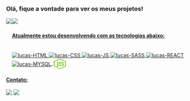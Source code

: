 ### Olá, fique a vontade para ver os meus projetos!

<div>
  <a href="https://github.com/lucasbeat">
  <img align="left"  height="140em" src="https://github-readme-stats.vercel.app/api?username=lucasbeat&show_icons=true&theme=dark&include_all_commits=true&count_private=true"/>
  <img  height="140em" src="https://github-readme-stats.vercel.app/api/top-langs/?username=lucasbeat&layout=compact&langs_count=7&theme=dark"/>
</div>
  
#### Atualmente estou desenvolvendo com as tecnologias abaixo:
<div style="display: inline_block"><br>
                <img align="center" alt="lucas-HTML" height="25" width="70" src="https://img.shields.io/badge/HTML5-E34F26?style=for-the-badge&logo=html5&logoColor=white">
                <img align="center" alt="lucas-CSS" height="25" width="70" src="https://img.shields.io/badge/CSS3-1572B6?style=for-the-badge&logo=css3&logoColor=white">
                <img align="center" alt="lucas-JS" height="25" width="70" src="https://img.shields.io/badge/JavaScript-F7DF1E?style=for-the-badge&logo=javascript&logoColor=black">
                <img align="center" alt="lucas-SASS" height="25" width="70" src="https://img.shields.io/badge/Sass-CC6699?style=for-the-badge&logo=sass&logoColor=white">
                <img align="center" alt="lucas-REACT" height="25" width="70" src="https://img.shields.io/badge/React-20232A?style=for-the-badge&logo=react&logoColor=61DAFB">
                <img align="center" alt="lucas-MYSQL" height="25" width="70" src="https://img.shields.io/badge/MySQL-00000F?style=for-the-badge&logo=mysql&logoColor=white">
                 <img align="center" alt="lucas-Node" height="30" width="40" src="https://raw.githubusercontent.com/devicons/devicon/master/icons/nodejs/nodejs-original.svg">
</div>
  
  #### Contato:
 
<div> 
  <a href = "mailto:brunolucasbit@gmail.com"><img src="https://img.shields.io/badge/-Gmail-%23333?style=for-the-badge&logo=gmail&logoColor=white" target="_blank"></a>
  <a href="https://www.linkedin.com/in/bruno-lucas1/" target="_blank"><img src="https://img.shields.io/badge/-LinkedIn-%230077B5?style=for-the-badge&logo=linkedin&logoColor=white" target="_blank"></a> 
  </div>
